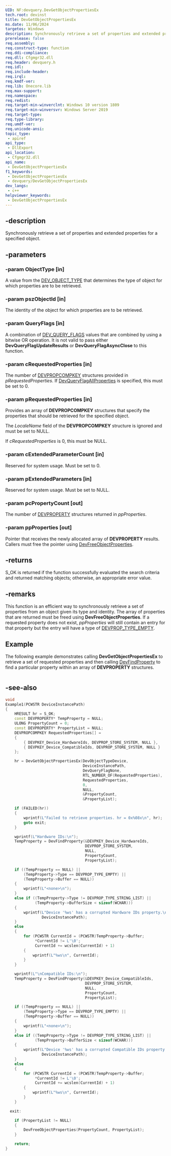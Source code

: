 ```yaml
---
UID: NF:devquery.DevGetObjectPropertiesEx
tech.root: devinst
title: DevGetObjectPropertiesEx
ms.date: 11/06/2024
targetos: Windows
description: Synchronously retrieve a set of properties and extended properties for a specified object.
prerelease: false
req.assembly: 
req.construct-type: function
req.ddi-compliance: 
req.dll: Cfgmgr32.dll
req.header: devquery.h
req.idl: 
req.include-header: 
req.irql: 
req.kmdf-ver: 
req.lib: Onecore.lib
req.max-support: 
req.namespace: 
req.redist: 
req.target-min-winverclnt: Windows 10 version 1809
req.target-min-winversvr: Windows Server 2019
req.target-type: 
req.type-library: 
req.umdf-ver: 
req.unicode-ansi: 
topic_type:
 - apiref
api_type:
 - DllExport
api_location:
 - Cfgmgr32.dll
api_name:
 - DevGetObjectPropertiesEx
f1_keywords:
 - DevGetObjectPropertiesEx
 - devquery/DevGetObjectPropertiesEx
dev_langs:
 - c++
helpviewer_keywords:
 - DevGetObjectPropertiesEx
---
```


## -description

Synchronously retrieve a set of properties and extended properties for a specified object.

## -parameters

### -param ObjectType [in]

A value from the [DEV_OBJECT_TYPE](../devquerydef/ne-devquerydef-dev_object_type.md) that determines the type of object for which properties are to be retrieved.

### -param pszObjectId [in]

The identity of the object for which properties are to be retrieved.

### -param QueryFlags [in]

A combination of [DEV_QUERY_FLAGS](../devquerydef/ne-devquerydef-dev_query_flags.md) values that are combined by using a bitwise OR operation. It is not valid to pass either **DevQueryFlagUpdateResults** or **DevQueryFlagAsyncClose** to this function.

### -param cRequestedProperties [in]

The number of [DEVPROPCOMPKEY](/windows-hardware/drivers/install/devpropcompkey) structures provided in *pRequestedProperties*. If [DevQueryFlagAllProperties](../devquerydef/ne-devquerydef-dev_query_flags.md) is specified, this must be set to 0.

### -param pRequestedProperties [in]

Provides an array of **DEVPROPCOMPKEY** structures that specify the properties that should be retrieved for the specified object.

The *LocaleName* field of the **DEVPROPCOMPKEY** structure is ignored and must be set to NULL.

If *cRequestedProperties* is 0, this must be NULL.

### -param cExtendedParameterCount [in]

Reserved for system usage. Must be set to 0.

### -param pExtendedParameters [in]

Reserved for system usage. Must be set to NULL.

### -param pcPropertyCount [out]

The number of [DEVPROPERTY](/windows-hardware/drivers/install/devproperty) structures returned in *ppProperties*.

### -param ppProperties [out]

Pointer that receives the newly allocated array of **DEVPROPERTY** results. Callers must free the pointer using [DevFreeObjectProperties](nf-devquery-devfreeobjectproperties.md).


## -returns

S_OK is returned if the function successfully evaluated the search criteria and returned matching objects; otherwise, an appropriate error value.

## -remarks

This function is an efficient way to synchronously retrieve a set of properties from an object given its type and identity. The array of properties that are returned must be freed using **DevFreeObjectProperties**. If a requested property does not exist, *ppProperties* will still contain an entry for that property but the entry will have a type of [DEVPROP_TYPE_EMPTY](/windows-hardware/drivers/install/devprop-type-empty).

## Example

The following example demonstrates calling **DevGetObjectPropertiesEx** to retrieve a set of requested properties and then calling [DevFindProperty](nf-devquery-devfindproperty.md) to find a particular property within an array of **DEVPROPERTY** structures.

```cpp

```

## -see-also

```cpp
void
Example1(PCWSTR DeviceInstancePath)
{
    HRESULT hr = S_OK;
    const DEVPROPERTY* TempProperty = NULL;
    ULONG PropertyCount = 0;
    const DEVPROPERTY* PropertyList = NULL;
    DEVPROPCOMPKEY RequestedProperties[] =
    {
        { DEVPKEY_Device_HardwareIds, DEVPROP_STORE_SYSTEM, NULL },
        { DEVPKEY_Device_CompatibleIds, DEVPROP_STORE_SYSTEM, NULL }
    };

    hr = DevGetObjectPropertiesEx(DevObjectTypeDevice,
                                  DeviceInstancePath,
                                  DevQueryFlagNone,
                                  RTL_NUMBER_OF(RequestedProperties),
                                  RequestedProperties,
                                  0,
                                  NULL,
                                  &PropertyCount,
                                  &PropertyList);

    if (FAILED(hr))
    {
        wprintf(L"Failed to retrieve properties. hr = 0x%08x\n", hr);
        goto exit;
    }

    wprintf(L"Hardware IDs:\n");
    TempProperty = DevFindProperty(&DEVPKEY_Device_HardwareIds,
                                   DEVPROP_STORE_SYSTEM,
                                   NULL,
                                   PropertyCount,
                                   PropertyList);

    if ((TempProperty == NULL) ||
        (TempProperty->Type == DEVPROP_TYPE_EMPTY) ||
        (TempProperty->Buffer == NULL))
    {
        wprintf(L"<none>\n");
    }
    else if ((TempProperty->Type != DEVPROP_TYPE_STRING_LIST) ||
             (TempProperty->BufferSize < sizeof(WCHAR)))
    {
        wprintf(L"Device '%ws' has a corrupted Hardware IDs property.\n",
                DeviceInstancePath);
    }
    else
    {
        for (PCWSTR CurrentId = (PCWSTR)TempProperty->Buffer;
             *CurrentId != L'\0';
             CurrentId += wcslen(CurrentId) + 1)
        {
            wprintf(L"%ws\n", CurrentId);
        }
    }

    wprintf(L"\nCompatible IDs:\n");
    TempProperty = DevFindProperty(&DEVPKEY_Device_CompatibleIds,
                                   DEVPROP_STORE_SYSTEM,
                                   NULL,
                                   PropertyCount,
                                   PropertyList);

    if ((TempProperty == NULL) ||
        (TempProperty->Type == DEVPROP_TYPE_EMPTY) ||
        (TempProperty->Buffer == NULL))
    {
        wprintf(L"<none>\n");
    }
    else if ((TempProperty->Type != DEVPROP_TYPE_STRING_LIST) ||
             (TempProperty->BufferSize < sizeof(WCHAR)))
    {
        wprintf(L"Device '%ws' has a corrupted Compatible IDs property.\n",
                DeviceInstancePath);
    }
    else
    {
        for (PCWSTR CurrentId = (PCWSTR)TempProperty->Buffer;
             *CurrentId != L'\0';
             CurrentId += wcslen(CurrentId) + 1)
        {
            wprintf(L"%ws\n", CurrentId);
        }
    }

  exit:

    if (PropertyList != NULL)
    {
        DevFreeObjectProperties(PropertyCount, PropertyList);
    }

    return;
}
```